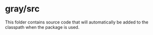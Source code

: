 # gray/src

This folder contains source code that will automatically be added to the classpath when
the package is used.
